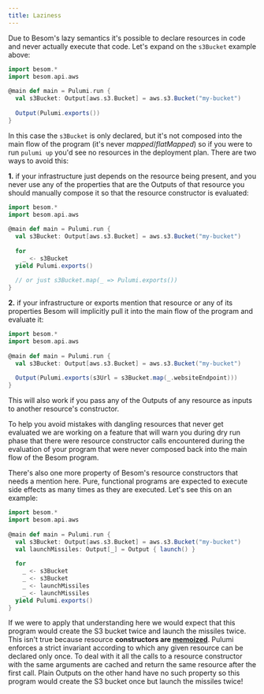 ```yaml
---
title: Laziness
---
```



Due to Besom's lazy semantics it's possible to declare resources in code and never actually execute that code. 
Let's expand on the `s3Bucket` example above:
​
```scala
import besom.*
import besom.api.aws
​
@main def main = Pulumi.run {
  val s3Bucket: Output[aws.s3.Bucket] = aws.s3.Bucket("my-bucket")
  
  Output(Pulumi.exports())
}
```
In this case the `s3Bucket` is only declared, but it's not composed into the main flow of the program 
(it's never _mapped_/_flatMapped_) so if you were to run `pulumi up` you'd see no resources in the deployment plan. 
There are two ways to avoid this:

**1.** if your infrastructure just depends on the resource being present, and you never use any of the properties that
are the Outputs of that resource you should manually compose it so that the resource constructor is evaluated:
```scala
import besom.*
import besom.api.aws
​
@main def main = Pulumi.run {
  val s3Bucket: Output[aws.s3.Bucket] = aws.s3.Bucket("my-bucket")
​
  for 
    _ <- s3Bucket
  yield Pulumi.exports() 
  
  // or just s3Bucket.map(_ => Pulumi.exports())
}
```
**2.** if your infrastructure or exports mention that resource or any of its properties Besom will implicitly pull 
it into the main flow of the program and evaluate it:
```scala
import besom.*
import besom.api.aws
​
@main def main = Pulumi.run {
  val s3Bucket: Output[aws.s3.Bucket] = aws.s3.Bucket("my-bucket")
​
  Output(Pulumi.exports(s3Url = s3Bucket.map(_.websiteEndpoint)))
}
```
This will also work if you pass any of the Outputs of any resource as inputs to another resource's constructor.
​

To help you avoid mistakes with dangling resources that never get evaluated we are working on a feature that will warn 
you during dry run phase that there were resource constructor calls encountered during the evaluation of your program that were never composed back into the main flow of the Besom program.
​

There's also one more property of Besom's resource constructors that needs a mention here. Pure, functional programs are 
expected to execute side effects as many times as they are executed. Let's see this on an example:
```scala
import besom.*
import besom.api.aws
​
@main def main = Pulumi.run {
  val s3Bucket: Output[aws.s3.Bucket] = aws.s3.Bucket("my-bucket")
  val launchMissiles: Output[_] = Output { launch() }
  
  for 
    _ <- s3Bucket
    _ <- s3Bucket    
    _ <- launchMissiles
    _ <- launchMissiles
  yield Pulumi.exports() 
}
```
If we were to apply that understanding here we would expect that this program would create the S3 bucket twice 
and launch the missiles twice. This isn't true because resource **constructors are [memoized](https://en.wikipedia.org/wiki/Memoization)**. 
Pulumi enforces a strict invariant according to which any given resource can be declared only once. 
To deal with it all the calls to a resource constructor with the same arguments are cached and return the same resource 
after the first call. Plain Outputs on the other hand have no such property so this program would create the S3 bucket 
once but launch the missiles twice!